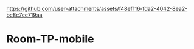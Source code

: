

https://github.com/user-attachments/assets/f48ef116-fda2-4042-8ea2-bc8c7cc719aa

# Room-TP-mobile
